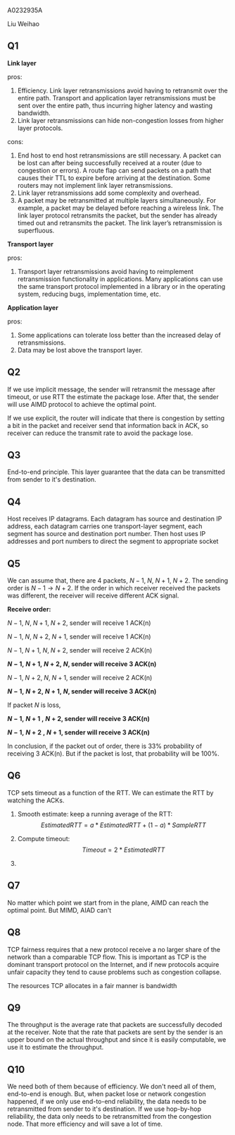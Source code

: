A0232935A

Liu Weihao

## Q1

**Link layer**

pros: 

1. Efficiency. Link layer retransmissions avoid having to retransmit over the entire path. Transport and application layer retransmissions must be sent over the entire path, thus incurring higher latency and wasting bandwidth.
2. Link layer retransmissions can hide non-congestion losses from higher layer protocols. 

cons:

1. End host to end host retransmissions are still necessary. A packet can be lost can after being successfully received at a router (due to congestion or errors). A route flap can send packets on a path that causes their TTL to expire before arriving at the destination. Some routers may not implement link layer retransmissions. 
2. Link layer retransmissions add some complexity and overhead.
3. A packet may be retransmitted at multiple layers simultaneously. For example, a packet may be delayed before reaching a wireless link. The link layer protocol retransmits the packet, but the sender has already timed out and retransmits the packet. The link layer’s retransmission is superfluous. 



**Transport layer**

pros:

1. Transport layer retransmissions avoid having to reimplement retransmission functionality in applications. Many applications can use the same transport protocol implemented in a library or in the operating system, reducing bugs, implementation time, etc.

**Application layer**

pros:

1. Some applications can tolerate loss better than the increased delay of retransmissions.
2. Data may be lost above the transport layer.

## Q2

If we use implicit message, the sender will retransmit the message after timeout, or use RTT the estimate the package lose. After that, the sender will use AIMD protocol to achieve the optimal point.

If we use explicit, the router will indicate that there is congestion by setting a bit in the packet and receiver send that information back in ACK, so receiver can reduce the transmit rate to avoid the package lose.

## Q3

End-to-end principle. This layer guarantee that the data can be transmitted from sender to it's destination.

## Q4

Host receives IP datagrams. Each datagram has source and destination IP address, each datagram carries one transport-layer segment, each segment has source and destination port number. Then host uses IP addresses and port numbers to direct the segment to appropriate socket

## Q5

We can assume that, there are 4 packets, $N-1,\;N,\;N+1,\;N+2$. The sending order is $N-1\rightarrow N+2$. If the order in which receiver received the packets was different, the receiver will receive different ACK signal.

**Receive order:**

$N-1,\;N,\;N+1,\;N+2$, sender will receive 1 ACK(n)

$N-1,\;N,\;N+2,\;N+1$​, sender will receive 1 ACK(n)

$N-1,\;N+1,\;N,\;N+2$, sender will receive 2 ACK(n)

**$N-1,\;N+1,\;N+2,\;N$, sender will receive 3 ACK(n)**

$N-1,\;N+2,\;N,\;N+1$, sender will receive 2 ACK(n)

**$N-1,\;N+2,\;N+1,\;N$, sender will receive 3 ACK(n)**

If packet $N$ is loss, 

**$N-1,\;N+1\;,\;N+2$, sender will receive 3 ACK(n)**

**$N-1,\;N+2\;,\;N+1$, sender will receive 3 ACK(n)**

In conclusion, if the packet out of order, there is 33% probability of receiving 3 ACK(n). But if the packet is lost, that probability will be 100%.

## Q6

TCP sets timeout as a function of the RTT. We can estimate the RTT by watching the ACKs.

1. Smooth estimate: keep a running average of the RTT: 
   $$
   EstimatedRTT=a*EstimatedRTT+(1-a)*SampleRTT
   $$

2. Compute timeout:
   $$
   Timeout=2*EstimatedRTT
   $$

3. 

## Q7

No matter which point we start from in the plane, AIMD can reach the optimal point. But MIMD, AIAD can't

## Q8

TCP fairness requires that a new protocol receive a no larger share of the network than a comparable TCP flow. This is important as TCP is the dominant transport protocol on the Internet, and if new protocols acquire unfair capacity they tend to cause problems such as congestion collapse.

The resources TCP allocates in a fair manner is bandwidth

## Q9

The throughput is the average rate that packets are successfully decoded at the receiver. Note that the rate that packets are sent by the sender is an upper bound on the actual throughput and since it is easily computable, we use it to estimate the throughput.

## Q10

We need both of them because of efficiency. We don't need all of them, end-to-end is enough. But, when packet lose or network congestion happened, if we only use end-to-end reliability,  the data needs to be retransmitted from sender to it's destination. If we use hop-by-hop reliability, the data only needs to be retransmitted from the congestion node. That more efficiency and will save a lot of time.





